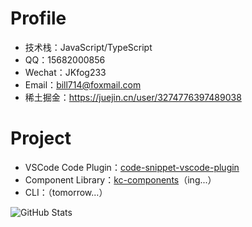 # Profile
- 技术栈：JavaScript/TypeScript
- QQ：15682000856
- Wechat：JKfog233
- Email：bill714@foxmail.com
- 稀土掘金：https://juejin.cn/user/3274776397489038

# Project
- VSCode Code Plugin：[code-snippet-vscode-plugin](https://github.com/Jackson-Mseven/code-snippet-vscode-plugin)
- Component Library：[kc-components](https://github.com/Jackson-Mseven/kc-components)（ing...）
- CLI：（tomorrow...）


![GitHub Stats](https://github-readme-stats.vercel.app/api?username=Jackson-Mseven&show_icons=true)
